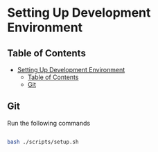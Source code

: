 # Setting Up Development Environment

## Table of Contents

- [Setting Up Development Environment](#setting-up-development-environment)
  - [Table of Contents](#table-of-contents)
  - [Git](#git)

## Git

Run the following commands

```bash

bash ./scripts/setup.sh
```
